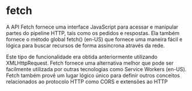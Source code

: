 # fetch

A API Fetch fornece uma interface JavaScript para acessar e manipular partes do pipeline HTTP, tais como os pedidos e respostas. Ela também fornece o método global fetch() (en-US) que fornece uma maneira fácil e lógica para buscar recursos de forma assíncrona através da rede.

Este tipo de funcionalidade era obtida anteriormente utilizando XMLHttpRequest. Fetch fornece uma alternativa melhor que pode ser facilmente utilizada por outras tecnologias como Service Workers (en-US). Fetch também provê um lugar lógico único para definir outros conceitos relacionados ao protocolo HTTP como CORS e extensões ao HTTP